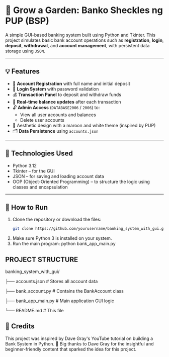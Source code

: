 # 🌱 Grow a Garden: Banko Sheckles ng PUP (BSP)

A simple GUI-based banking system built using Python and Tkinter. This project simulates basic bank account operations such as **registration**, **login**, **deposit**, **withdrawal**, and **account management**, with persistent data storage using `JSON`.

---

## 💡 Features

- 🌼 **Account Registration** with full name and initial deposit  
- 🔐 **Login System** with password validation  
- 💰 **Transaction Panel** to deposit and withdraw funds  
- 🔁 **Real-time balance updates** after each transaction  
- 🔓 **Admin Access** (`DATABASE2006` / `2006`) to:  
  - View all user accounts and balances  
  - Delete user accounts  
- 🌿 Aesthetic design with a maroon and white theme (inspired by PUP)  
- 🗂️ **Data Persistence** using `accounts.json`  

---

## 🧱 Technologies Used

- Python 3.12  
- Tkinter – for the GUI  
- JSON – for saving and loading account data  
- OOP (Object-Oriented Programming) – to structure the logic using classes and encapsulation  

---

## 🚀 How to Run

1. Clone the repository or download the files:
   ```bash
   git clone https://github.com/yourusername/banking_system_with_gui.git
2. Make sure Python 3 is installed on your system.
3. Run the main program: python bank_app_main.py


## PROJECT STRUCTURE
banking_system_with_gui/

├── accounts.json              # Stores all account data

├── bank_account.py            # Contains the BankAccount class

├── bank_app_main.py           # Main application GUI logic

└── README.md                  # This file

## 🙏 Credits 

This project was inspired by Dave Gray's YouTube tutorial on building a Bank System in Python.
🎥 Big thanks to Dave Gray for the insightful and beginner-friendly content that sparked the idea for this project.
